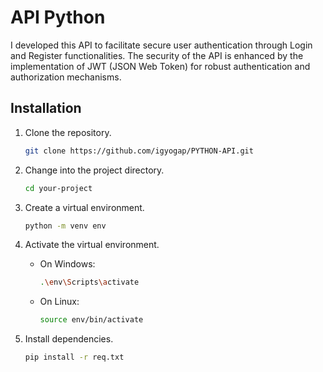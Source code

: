 # API Python

I developed this API to facilitate secure user authentication through Login and Register functionalities. The security of the API is enhanced by the implementation of JWT (JSON Web Token) for robust authentication and authorization mechanisms.

## Installation

1. Clone the repository.

    ```bash
    git clone https://github.com/igyogap/PYTHON-API.git
    ```

2. Change into the project directory.

    ```bash
    cd your-project
    ```

3. Create a virtual environment.

    ```bash
    python -m venv env
    ```

4. Activate the virtual environment.

    - On Windows:

        ```bash
        .\env\Scripts\activate
        ```

    - On Linux:

        ```bash
        source env/bin/activate
        ```

5. Install dependencies.

    ```bash
    pip install -r req.txt
    ```
